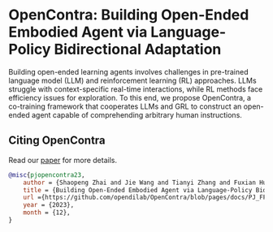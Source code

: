 # OpenContra: Building Open-Ended Embodied Agent via Language-Policy Bidirectional Adaptation

Building open-ended learning agents involves challenges in pre-trained language model (LLM) and reinforcement learning (RL) approaches. LLMs struggle with context-specific real-time interactions, while RL methods face efficiency issues for exploration. To this end, we propose OpenContra, a co-training framework that cooperates LLMs and GRL to construct an open-ended agent capable of comprehending arbitrary human instructions.

## Citing OpenContra

Read our [paper](https://github.com/opendilab/OpenContra/blob/pages/docs/PJ_FPS_2023.pdf) for more details.

```bibtex
@misc{pjopencontra23,
    author = {Shaopeng Zhai and Jie Wang and Tianyi Zhang and Fuxian Huang and Qi Zhang and Ming Zhou and Jing Hou and Yu Qiao and Yu Liu},
    title = {Building Open-Ended Embodied Agent via Language-Policy Bidirectional Adaptation},
    url ={https://github.com/opendilab/OpenContra/blob/pages/docs/PJ_FPS_2023.pdf},
    year = {2023},
    month = {12},
}
```
